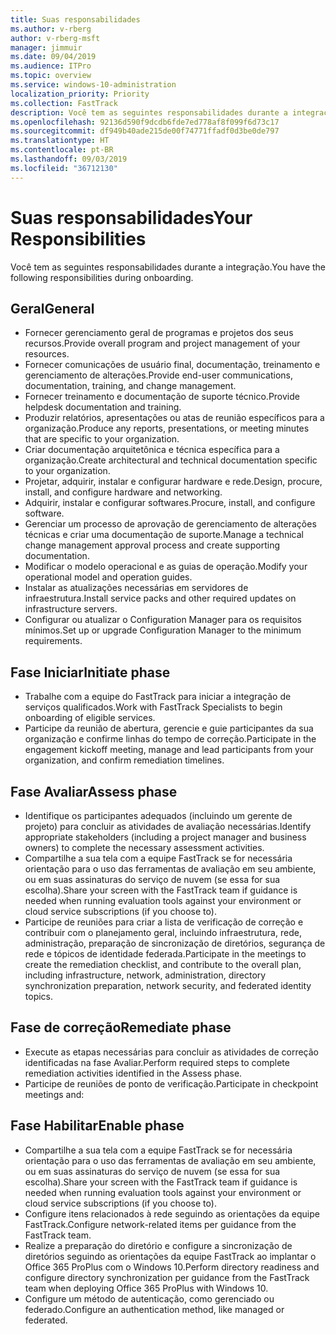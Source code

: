 ```yaml
---
title: Suas responsabilidades
ms.author: v-rberg
author: v-rberg-msft
manager: jimmuir
ms.date: 09/04/2019
ms.audience: ITPro
ms.topic: overview
ms.service: windows-10-administration
localization_priority: Priority
ms.collection: FastTrack
description: Você tem as seguintes responsabilidades durante a integração do Windows 10.
ms.openlocfilehash: 92136d590f9dcdb6fde7ed778af8f099f6d73c17
ms.sourcegitcommit: df949b40ade215de00f74771ffadf0d3be0de797
ms.translationtype: HT
ms.contentlocale: pt-BR
ms.lasthandoff: 09/03/2019
ms.locfileid: "36712130"
---
```

# <a name="your-responsibilities"></a><span data-ttu-id="0aa43-103">Suas responsabilidades</span><span class="sxs-lookup"><span data-stu-id="0aa43-103">Your Responsibilities</span></span>

<span data-ttu-id="0aa43-104">Você tem as seguintes responsabilidades durante a integração.</span><span class="sxs-lookup"><span data-stu-id="0aa43-104">You have the following responsibilities during onboarding.</span></span>

## <a name="general"></a><span data-ttu-id="0aa43-105">Geral</span><span class="sxs-lookup"><span data-stu-id="0aa43-105">General</span></span>

- <span data-ttu-id="0aa43-106">Fornecer gerenciamento geral de programas e projetos dos seus recursos.</span><span class="sxs-lookup"><span data-stu-id="0aa43-106">Provide overall program and project management of your resources.</span></span>
- <span data-ttu-id="0aa43-107">Fornecer comunicações de usuário final, documentação, treinamento e gerenciamento de alterações.</span><span class="sxs-lookup"><span data-stu-id="0aa43-107">Provide end-user communications, documentation, training, and change management.</span></span>
- <span data-ttu-id="0aa43-108">Fornecer treinamento e documentação de suporte técnico.</span><span class="sxs-lookup"><span data-stu-id="0aa43-108">Provide helpdesk documentation and training.</span></span>
- <span data-ttu-id="0aa43-109">Produzir relatórios, apresentações ou atas de reunião específicos para a organização.</span><span class="sxs-lookup"><span data-stu-id="0aa43-109">Produce any reports, presentations, or meeting minutes that are specific to your organization.</span></span>
- <span data-ttu-id="0aa43-110">Criar documentação arquitetônica e técnica específica para a organização.</span><span class="sxs-lookup"><span data-stu-id="0aa43-110">Create architectural and technical documentation specific to your organization.</span></span>
- <span data-ttu-id="0aa43-111">Projetar, adquirir, instalar e configurar hardware e rede.</span><span class="sxs-lookup"><span data-stu-id="0aa43-111">Design, procure, install, and configure hardware and networking.</span></span>
- <span data-ttu-id="0aa43-112">Adquirir, instalar e configurar softwares.</span><span class="sxs-lookup"><span data-stu-id="0aa43-112">Procure, install, and configure software.</span></span>
- <span data-ttu-id="0aa43-113">Gerenciar um processo de aprovação de gerenciamento de alterações técnicas e criar uma documentação de suporte.</span><span class="sxs-lookup"><span data-stu-id="0aa43-113">Manage a technical change management approval process and create supporting documentation.</span></span>
- <span data-ttu-id="0aa43-114">Modificar o modelo operacional e as guias de operação.</span><span class="sxs-lookup"><span data-stu-id="0aa43-114">Modify your operational model and operation guides.</span></span>
- <span data-ttu-id="0aa43-115">Instalar as atualizações necessárias em servidores de infraestrutura.</span><span class="sxs-lookup"><span data-stu-id="0aa43-115">Install service packs and other required updates on infrastructure servers.</span></span>
- <span data-ttu-id="0aa43-116">Configurar ou atualizar o Configuration Manager para os requisitos mínimos.</span><span class="sxs-lookup"><span data-stu-id="0aa43-116">Set up or upgrade Configuration Manager to the minimum requirements.</span></span>

## <a name="initiate-phase"></a><span data-ttu-id="0aa43-117">Fase Iniciar</span><span class="sxs-lookup"><span data-stu-id="0aa43-117">Initiate phase</span></span>

- <span data-ttu-id="0aa43-118">Trabalhe com a equipe do FastTrack para iniciar a integração de serviços qualificados.</span><span class="sxs-lookup"><span data-stu-id="0aa43-118">Work with FastTrack Specialists to begin onboarding of eligible services.</span></span>
- <span data-ttu-id="0aa43-119">Participe da reunião de abertura, gerencie e guie participantes da sua organização e confirme linhas do tempo de correção.</span><span class="sxs-lookup"><span data-stu-id="0aa43-119">Participate in the engagement kickoff meeting, manage and lead participants from your organization, and confirm remediation timelines.</span></span>

## <a name="assess-phase"></a><span data-ttu-id="0aa43-120">Fase Avaliar</span><span class="sxs-lookup"><span data-stu-id="0aa43-120">Assess phase</span></span>

- <span data-ttu-id="0aa43-121">Identifique os participantes adequados (incluindo um gerente de projeto) para concluir as atividades de avaliação necessárias.</span><span class="sxs-lookup"><span data-stu-id="0aa43-121">Identify appropriate stakeholders (including a project manager and business owners) to complete the necessary assessment activities.</span></span>
- <span data-ttu-id="0aa43-122">Compartilhe a sua tela com a equipe FastTrack se for necessária orientação para o uso das ferramentas de avaliação em seu ambiente, ou em suas assinaturas do serviço de nuvem (se essa for sua escolha).</span><span class="sxs-lookup"><span data-stu-id="0aa43-122">Share your screen with the FastTrack team if guidance is needed when running evaluation tools against your environment or cloud service subscriptions (if you choose to).</span></span>
- <span data-ttu-id="0aa43-123">Participe de reuniões para criar a lista de verificação de correção e contribuir com o planejamento geral, incluindo infraestrutura, rede, administração, preparação de sincronização de diretórios, segurança de rede e tópicos de identidade federada.</span><span class="sxs-lookup"><span data-stu-id="0aa43-123">Participate in the meetings to create the remediation checklist, and contribute to the overall plan, including infrastructure, network, administration, directory synchronization preparation, network security, and federated identity topics.</span></span>

## <a name="remediate-phase"></a><span data-ttu-id="0aa43-124">Fase de correção</span><span class="sxs-lookup"><span data-stu-id="0aa43-124">Remediate phase</span></span>

- <span data-ttu-id="0aa43-125">Execute as etapas necessárias para concluir as atividades de correção identificadas na fase Avaliar.</span><span class="sxs-lookup"><span data-stu-id="0aa43-125">Perform required steps to complete remediation activities identified in the Assess phase.</span></span>
- <span data-ttu-id="0aa43-126">Participe de reuniões de ponto de verificação.</span><span class="sxs-lookup"><span data-stu-id="0aa43-126">Participate in checkpoint meetings and:</span></span>

## <a name="enable-phase"></a><span data-ttu-id="0aa43-127">Fase Habilitar</span><span class="sxs-lookup"><span data-stu-id="0aa43-127">Enable phase</span></span>

- <span data-ttu-id="0aa43-128">Compartilhe a sua tela com a equipe FastTrack se for necessária orientação para o uso das ferramentas de avaliação em seu ambiente, ou em suas assinaturas do serviço de nuvem (se essa for sua escolha).</span><span class="sxs-lookup"><span data-stu-id="0aa43-128">Share your screen with the FastTrack team if guidance is needed when running evaluation tools against your environment or cloud service subscriptions (if you choose to).</span></span>
- <span data-ttu-id="0aa43-129">Configure itens relacionados à rede seguindo as orientações da equipe FastTrack.</span><span class="sxs-lookup"><span data-stu-id="0aa43-129">Configure network-related items per guidance from the FastTrack team.</span></span>
- <span data-ttu-id="0aa43-130">Realize a preparação do diretório e configure a sincronização de diretórios seguindo as orientações da equipe FastTrack ao implantar o Office 365 ProPlus com o Windows 10.</span><span class="sxs-lookup"><span data-stu-id="0aa43-130">Perform directory readiness and configure directory synchronization per guidance from the FastTrack team when deploying Office 365 ProPlus with Windows 10.</span></span>
- <span data-ttu-id="0aa43-131">Configure um método de autenticação, como gerenciado ou federado.</span><span class="sxs-lookup"><span data-stu-id="0aa43-131">Configure an authentication method, like managed or federated.</span></span>







  

  

 